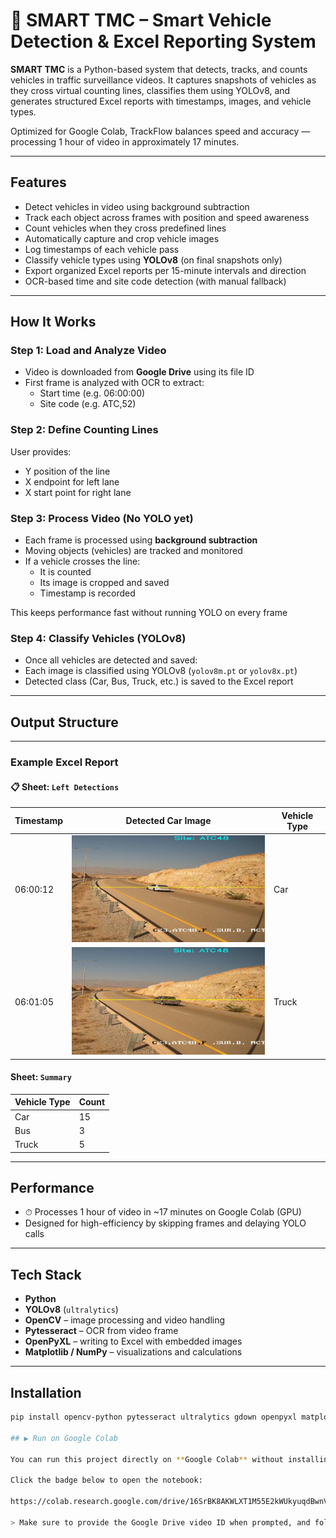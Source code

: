 # 🚗 SMART TMC – Smart Vehicle Detection & Excel Reporting System

**SMART TMC** is a Python-based system that detects, tracks, and counts vehicles in traffic surveillance videos. It captures snapshots of vehicles as they cross virtual counting lines, classifies them using YOLOv8, and generates structured Excel reports with timestamps, images, and vehicle types.

Optimized for Google Colab, TrackFlow balances speed and accuracy — processing 1 hour of video in approximately 17 minutes.

---

##  Features

-  Detect vehicles in video using background subtraction
-  Track each object across frames with position and speed awareness
-  Count vehicles when they cross predefined lines
-  Automatically capture and crop vehicle images
-  Log timestamps of each vehicle pass
-  Classify vehicle types using **YOLOv8** (on final snapshots only)
-  Export organized Excel reports per 15-minute intervals and direction
-  OCR-based time and site code detection (with manual fallback)

---

##  How It Works

###  Step 1: Load and Analyze Video
- Video is downloaded from **Google Drive** using its file ID
- First frame is analyzed with OCR to extract:
  - Start time (e.g. 06:00:00)
  - Site code (e.g. ATC,52)

###  Step 2: Define Counting Lines
User provides:
- Y position of the line
- X endpoint for left lane
- X start point for right lane

###  Step 3: Process Video (No YOLO yet)
- Each frame is processed using **background subtraction**
- Moving objects (vehicles) are tracked and monitored
- If a vehicle crosses the line:
  - It is counted
  - Its image is cropped and saved
  - Timestamp is recorded

 This keeps performance fast without running YOLO on every frame

###  Step 4: Classify Vehicles (YOLOv8)
- Once all vehicles are detected and saved:
- Each image is classified using YOLOv8 (`yolov8m.pt` or `yolov8x.pt`)
- Detected class (Car, Bus, Truck, etc.) is saved to the Excel report

---

##  Output Structure


---

###  Example Excel Report

#### 📋 Sheet: `Left Detections`

| Timestamp | Detected Car Image                                 | Vehicle Type |
|-----------|----------------------------------------------------|--------------|
| 06:00:12  | ![Car 1](image%20%282%29.png)                       | Car          |
| 06:01:05  | ![Car 2](image%20%283%29.png)                       | Truck        |



#### Sheet: `Summary`

| Vehicle Type | Count |
|--------------|-------|
| Car          | 15    |
| Bus          | 3     |
| Truck        | 5     |

---

##  Performance

- ⏱ Processes 1 hour of video in ~17 minutes on Google Colab (GPU)
- Designed for high-efficiency by skipping frames and delaying YOLO calls

---

##  Tech Stack

- **Python**
- **YOLOv8** (`ultralytics`)
- **OpenCV** – image processing and video handling
- **Pytesseract** – OCR from video frame
- **OpenPyXL** – writing to Excel with embedded images
- **Matplotlib / NumPy** – visualizations and calculations

---

##  Installation

```bash
pip install opencv-python pytesseract ultralytics gdown openpyxl matplotlib numpy

## ▶️ Run on Google Colab

You can run this project directly on **Google Colab** without installing anything locally.

Click the badge below to open the notebook:

https://colab.research.google.com/drive/16SrBK8AKWLXT1M55E2kWUkyuqdBwnV9z?usp=sharing

> Make sure to provide the Google Drive video ID when prompted, and follow the instructions in the notebook to start processing.






